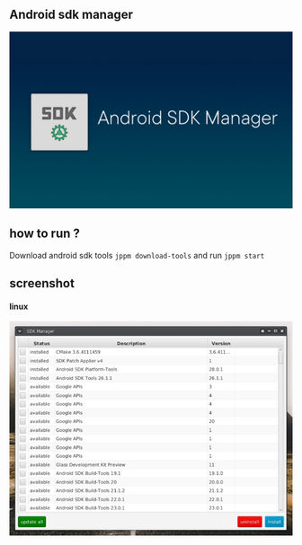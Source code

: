 ## Android sdk manager
![](https://raw.githubusercontent.com/VenityStudio/android-sdk-manager/master/images/logo_full.png)

## how to run ?

Download android sdk tools ``jppm download-tools`` and run ``jppm start``

## screenshot

#### linux
![](https://raw.githubusercontent.com/VenityStudio/android-sdk-manager/master/images/linux.jpg)
